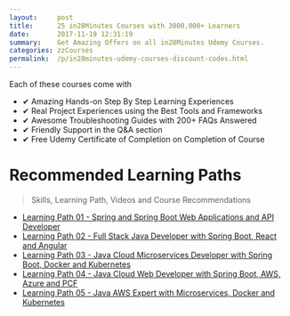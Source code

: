 ```yaml
---
layout:     post
title:      25 in28Minutes Courses with 3000,000+ Learners
date:       2017-11-19 12:31:19
summary:    Get Amazing Offers on all in28Minutes Udemy Courses.
categories: zzCourses
permalink:  /p/in28minutes-udemy-courses-discount-codes.html
---
```


Each of these courses come with
- ✔ Amazing Hands-on Step By Step Learning Experiences
- ✔ Real Project Experiences using the Best Tools and Frameworks
- ✔ Awesome Troubleshooting Guides with 200+ FAQs Answered
- ✔ Friendly Support in the Q&A section
- ✔ Free Udemy Certificate of Completion on Completion of Course

# Recommended Learning Paths

> Skills, Learning Path, Videos and Course Recommendations

 - [Learning Path 01 - Spring and Spring Boot Web Applications and API Developer](https://rebrand.ly/in28minutes-LP-01)
 - [Learning Path 02 - Full Stack Java Developer with Spring Boot, React and Angular](https://rebrand.ly/in28minutes-LP-02)
 - [Learning Path 03 - Java Cloud Microservices Developer with Spring Boot, Docker and Kubernetes](https://rebrand.ly/in28minutes-LP-03)
 - [Learning Path 04 - Java Cloud Web Developer with Spring Boot, AWS, Azure and PCF](https://rebrand.ly/in28minutes-LP-04)
 - [Learning Path 05 - Java AWS Expert with Microservices, Docker and Kubernetes](https://rebrand.ly/in28minutes-LP-05)

